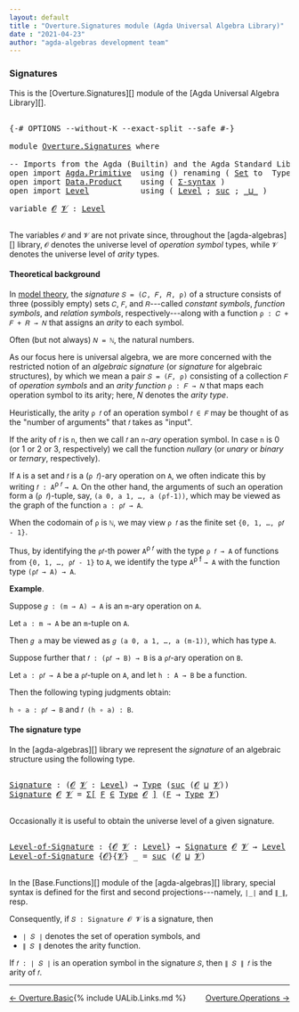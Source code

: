 ```yaml
---
layout: default
title : "Overture.Signatures module (Agda Universal Algebra Library)"
date : "2021-04-23"
author: "agda-algebras development team"
---
```



### <a id="signatures">Signatures</a>

This is the [Overture.Signatures][] module of the [Agda Universal Algebra Library][].


<pre class="Agda">

<a id="299" class="Symbol">{-#</a> <a id="303" class="Keyword">OPTIONS</a> <a id="311" class="Pragma">--without-K</a> <a id="323" class="Pragma">--exact-split</a> <a id="337" class="Pragma">--safe</a> <a id="344" class="Symbol">#-}</a>

<a id="349" class="Keyword">module</a> <a id="356" href="Overture.Signatures.html" class="Module">Overture.Signatures</a> <a id="376" class="Keyword">where</a>

<a id="383" class="Comment">-- Imports from the Agda (Builtin) and the Agda Standard Library -----------------------</a>
<a id="472" class="Keyword">open</a> <a id="477" class="Keyword">import</a> <a id="484" href="Agda.Primitive.html" class="Module">Agda.Primitive</a>  <a id="500" class="Keyword">using</a> <a id="506" class="Symbol">()</a> <a id="509" class="Keyword">renaming</a> <a id="518" class="Symbol">(</a> <a id="520" href="Agda.Primitive.html#388" class="Primitive">Set</a> <a id="524" class="Symbol">to</a>  <a id="528" class="Primitive">Type</a> <a id="533" class="Symbol">)</a>
<a id="535" class="Keyword">open</a> <a id="540" class="Keyword">import</a> <a id="547" href="Data.Product.html" class="Module">Data.Product</a>    <a id="563" class="Keyword">using</a> <a id="569" class="Symbol">(</a> <a id="571" href="Data.Product.Base.html#1244" class="Function">Σ-syntax</a> <a id="580" class="Symbol">)</a>
<a id="582" class="Keyword">open</a> <a id="587" class="Keyword">import</a> <a id="594" href="Level.html" class="Module">Level</a>           <a id="610" class="Keyword">using</a> <a id="616" class="Symbol">(</a> <a id="618" href="Agda.Primitive.html#742" class="Postulate">Level</a> <a id="624" class="Symbol">;</a> <a id="626" href="Agda.Primitive.html#931" class="Primitive">suc</a> <a id="630" class="Symbol">;</a> <a id="632" href="Agda.Primitive.html#961" class="Primitive Operator">_⊔_</a> <a id="636" class="Symbol">)</a>

<a id="639" class="Keyword">variable</a> <a id="648" href="Overture.Signatures.html#648" class="Generalizable">𝓞</a> <a id="650" href="Overture.Signatures.html#650" class="Generalizable">𝓥</a> <a id="652" class="Symbol">:</a> <a id="654" href="Agda.Primitive.html#742" class="Postulate">Level</a>

</pre>

The variables `𝓞` and `𝓥` are not private since, throughout the [agda-algebras][] library,
`𝓞` denotes the universe level of *operation symbol* types, while `𝓥` denotes the universe
level of *arity* types.

#### <a id="theoretical-background">Theoretical background</a>

In [model theory](https://en.wikipedia.org/wiki/Model_theory), the *signature*
`𝑆 = (𝐶, 𝐹, 𝑅, ρ)` of a structure consists of three (possibly empty) sets `𝐶`, `𝐹`,
and `𝑅`---called *constant symbols*, *function symbols*, and *relation symbols*,
respectively---along with a function `ρ : 𝐶 + 𝐹 + 𝑅 → 𝑁` that assigns an
*arity* to each symbol.

Often (but not always) `𝑁 = ℕ`, the natural numbers.

As our focus here is universal algebra, we are more concerned with the restricted
notion of an *algebraic signature* (or *signature* for algebraic structures), by
which we mean a pair `𝑆 = (𝐹, ρ)` consisting of a collection `𝐹` of *operation
symbols* and an *arity function* `ρ : 𝐹 → 𝑁` that maps each operation symbol to
its arity; here, 𝑁 denotes the *arity type*.

Heuristically, the arity `ρ 𝑓` of an operation symbol `𝑓 ∈ 𝐹` may be thought of as
the "number of arguments" that `𝑓` takes as "input".

If the arity of `𝑓` is `n`, then we call `𝑓` an `n`-*ary* operation symbol.  In
case `n` is 0 (or 1 or 2 or 3, respectively) we call the function *nullary* (or
*unary* or *binary* or *ternary*, respectively).

If `A` is a set and `𝑓` is a (`ρ 𝑓`)-ary operation on `A`, we often indicate this
by writing `𝑓 : A`<sup>ρ 𝑓</sup> `→ A`. On the other hand, the arguments of such
an operation form a (`ρ 𝑓`)-tuple, say, `(a 0, a 1, …, a (ρf-1))`, which may be
viewed as the graph of the function `a : ρ𝑓 → A`.

When the codomain of `ρ` is `ℕ`, we may view `ρ 𝑓` as the finite set `{0, 1, …, ρ𝑓 - 1}`.

Thus, by identifying the `ρ𝑓`-th power `A`<sup>ρ 𝑓</sup> with the type `ρ 𝑓 → A` of
functions from `{0, 1, …, ρ𝑓 - 1}` to `A`, we identify the type
`A`<sup>ρ f</sup> `→ A` with the function type `(ρ𝑓 → A) → A`.

**Example**.

Suppose `𝑔 : (m → A) → A` is an `m`-ary operation on `A`.

Let `a : m → A` be an `m`-tuple on `A`.

Then `𝑔 a` may be viewed as `𝑔 (a 0, a 1, …, a (m-1))`, which has type `A`.

Suppose further that `𝑓 : (ρ𝑓 → B) → B` is a `ρ𝑓`-ary operation on `B`.

Let `a : ρ𝑓 → A` be a `ρ𝑓`-tuple on `A`, and let `h : A → B` be a function.

Then the following typing judgments obtain:

`h ∘ a : ρ𝑓 → B` and `𝑓 (h ∘ a) : B`.



#### <a id="the-signature-type">The signature type</a>

In the [agda-algebras][] library we represent the *signature* of an algebraic
structure using the following type.

<pre class="Agda">

<a id="Signature"></a><a id="3264" href="Overture.Signatures.html#3264" class="Function">Signature</a> <a id="3274" class="Symbol">:</a> <a id="3276" class="Symbol">(</a><a id="3277" href="Overture.Signatures.html#3277" class="Bound">𝓞</a> <a id="3279" href="Overture.Signatures.html#3279" class="Bound">𝓥</a> <a id="3281" class="Symbol">:</a> <a id="3283" href="Agda.Primitive.html#742" class="Postulate">Level</a><a id="3288" class="Symbol">)</a> <a id="3290" class="Symbol">→</a> <a id="3292" href="Overture.Signatures.html#528" class="Primitive">Type</a> <a id="3297" class="Symbol">(</a><a id="3298" href="Agda.Primitive.html#931" class="Primitive">suc</a> <a id="3302" class="Symbol">(</a><a id="3303" href="Overture.Signatures.html#3277" class="Bound">𝓞</a> <a id="3305" href="Agda.Primitive.html#961" class="Primitive Operator">⊔</a> <a id="3307" href="Overture.Signatures.html#3279" class="Bound">𝓥</a><a id="3308" class="Symbol">))</a>
<a id="3311" href="Overture.Signatures.html#3264" class="Function">Signature</a> <a id="3321" href="Overture.Signatures.html#3321" class="Bound">𝓞</a> <a id="3323" href="Overture.Signatures.html#3323" class="Bound">𝓥</a> <a id="3325" class="Symbol">=</a> <a id="3327" href="Data.Product.Base.html#1244" class="Function">Σ[</a> <a id="3330" href="Overture.Signatures.html#3330" class="Bound">F</a> <a id="3332" href="Data.Product.Base.html#1244" class="Function">∈</a> <a id="3334" href="Overture.Signatures.html#528" class="Primitive">Type</a> <a id="3339" href="Overture.Signatures.html#3321" class="Bound">𝓞</a> <a id="3341" href="Data.Product.Base.html#1244" class="Function">]</a> <a id="3343" class="Symbol">(</a><a id="3344" href="Overture.Signatures.html#3330" class="Bound">F</a> <a id="3346" class="Symbol">→</a> <a id="3348" href="Overture.Signatures.html#528" class="Primitive">Type</a> <a id="3353" href="Overture.Signatures.html#3323" class="Bound">𝓥</a><a id="3354" class="Symbol">)</a>

</pre>

Occasionally it is useful to obtain the universe level of a given signature.

<pre class="Agda">

<a id="Level-of-Signature"></a><a id="3461" href="Overture.Signatures.html#3461" class="Function">Level-of-Signature</a> <a id="3480" class="Symbol">:</a> <a id="3482" class="Symbol">{</a><a id="3483" href="Overture.Signatures.html#3483" class="Bound">𝓞</a> <a id="3485" href="Overture.Signatures.html#3485" class="Bound">𝓥</a> <a id="3487" class="Symbol">:</a> <a id="3489" href="Agda.Primitive.html#742" class="Postulate">Level</a><a id="3494" class="Symbol">}</a> <a id="3496" class="Symbol">→</a> <a id="3498" href="Overture.Signatures.html#3264" class="Function">Signature</a> <a id="3508" href="Overture.Signatures.html#3483" class="Bound">𝓞</a> <a id="3510" href="Overture.Signatures.html#3485" class="Bound">𝓥</a> <a id="3512" class="Symbol">→</a> <a id="3514" href="Agda.Primitive.html#742" class="Postulate">Level</a>
<a id="3520" href="Overture.Signatures.html#3461" class="Function">Level-of-Signature</a> <a id="3539" class="Symbol">{</a><a id="3540" href="Overture.Signatures.html#3540" class="Bound">𝓞</a><a id="3541" class="Symbol">}{</a><a id="3543" href="Overture.Signatures.html#3543" class="Bound">𝓥</a><a id="3544" class="Symbol">}</a> <a id="3546" class="Symbol">_</a> <a id="3548" class="Symbol">=</a> <a id="3550" href="Agda.Primitive.html#931" class="Primitive">suc</a> <a id="3554" class="Symbol">(</a><a id="3555" href="Overture.Signatures.html#3540" class="Bound">𝓞</a> <a id="3557" href="Agda.Primitive.html#961" class="Primitive Operator">⊔</a> <a id="3559" href="Overture.Signatures.html#3543" class="Bound">𝓥</a><a id="3560" class="Symbol">)</a>

</pre>

In the [Base.Functions][] module of the [agda-algebras][] library, special syntax
is defined for the first and second projections---namely, `∣_∣` and `∥_∥`, resp.

Consequently, if `𝑆 : Signature 𝓞 𝓥` is a signature, then

* `∣ 𝑆 ∣` denotes the set of operation symbols, and
* `∥ 𝑆 ∥` denotes the arity function.

If `𝑓 : ∣ 𝑆 ∣` is an operation symbol in the signature `𝑆`, then `∥ 𝑆 ∥ 𝑓` is the
arity of `𝑓`.

----------------------

<span style="float:left;">[← Overture.Basic](Overture.Basic.html)</span>
<span style="float:right;">[Overture.Operations →](Overture.Operations.html)</span>


{% include UALib.Links.md %}

